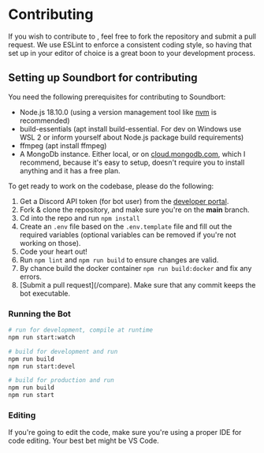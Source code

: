 # Contributing

If you wish to contribute to <NAME>, feel free to fork the repository and submit a pull request. We use ESLint to enforce a consistent coding style, so having that set up in your editor of choice is a great boon to your development process.

## Setting up Soundbort for contributing

You need the following prerequisites for contributing to Soundbort:

* Node.js 18.10.0 (using a version management tool like [nvm](https://github.com/nvm-sh/nvm) is recommended)
* build-essentials (apt install build-essential. For dev on Windows use WSL 2 or inform yourself about Node.js package build requirements)
* ffmpeg (apt install ffmpeg)
* A MongoDb instance. Either local, or on [cloud.mongodb.com](https://cloud.mongodb.com), which I recommend, because it's easy to setup, doesn't require you to install anything and it has a free plan.

To get ready to work on the codebase, please do the following:

1. Get a Discord API token (for bot user) from the [developer portal](https://discord.com/developers/applications).
2. Fork & clone the repository, and make sure you're on the **main** branch.
3. Cd into the repo and run `npm install`
4. Create an `.env` file based on the `.env.template` file and fill out the required variables (optional variables can be removed if you're not working on those).
5. Code your heart out!
6. Run `npm lint` and `npm run build` to ensure changes are valid.
7. By chance build the docker container `npm run build:docker` and fix any errors.
8. [Submit a pull request](<repository>/compare). Make sure that any commit keeps the bot executable.

### Running the Bot

```sh
# run for development, compile at runtime
npm run start:watch

# build for development and run
npm run build
npm run start:devel

# build for production and run
npm run build
npm run start
```

### Editing

If you're going to edit the code, make sure you're using a proper IDE for code editing. Your best bet might be VS Code.